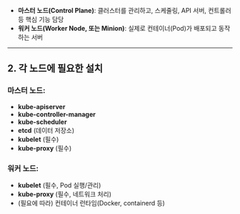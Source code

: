 - **마스터 노드(Control Plane)**: 클러스터를 관리하고, 스케줄링, API 서버, 컨트롤러 등 핵심 기능 담당
- **워커 노드(Worker Node, 또는 Minion)**: 실제로 컨테이너(Pod)가 배포되고 동작하는 서버

---

## 2. 각 노드에 필요한 설치

### 마스터 노드:

- **kube-apiserver**
- **kube-controller-manager**
- **kube-scheduler**
- **etcd** (데이터 저장소)
- **kubelet** (필수)
- **kube-proxy** (필수)

### 워커 노드:

- **kubelet** (필수, Pod 실행/관리)
- **kube-proxy** (필수, 네트워크 처리)
- (필요에 따라) 컨테이너 런타임(Docker, containerd 등)